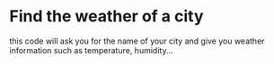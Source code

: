 # Find the weather of a city 

this code will ask you for the name of your city and give you weather information such as temperature, humidity... 
